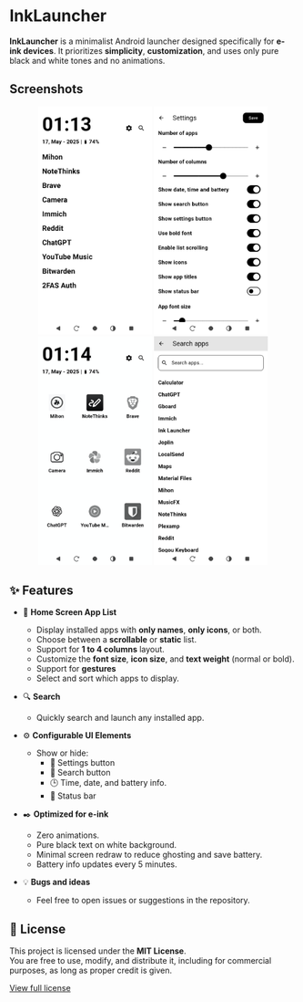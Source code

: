 # InkLauncher

**InkLauncher** is a minimalist Android launcher designed specifically for **e-ink devices**. It prioritizes **simplicity**, **customization**, and uses only pure black and white tones and no animations.

## Screenshots

<p align="center">
  <img src="screenshots/home_screen.png" alt="Home" width="200"/>
  <img src="screenshots/settings_screen.png" alt="Settings" width="200"/>
    <img src="screenshots/home_screen_columns.png" alt="Columns View" width="200"/>
  <img src="screenshots/search_screen.png" alt="Gestures" width="200"/>
</p>


## ✨ Features

- 📱 **Home Screen App List**
  - Display installed apps with **only names**, **only icons**, or both.
  - Choose between a **scrollable** or **static** list.
  - Support for **1 to 4 columns** layout.
  - Customize the **font size**, **icon size**, and **text weight** (normal or bold).
  - Support for **gestures**
  - Select and sort which apps to display.

- 🔍 **Search**
  - Quickly search and launch any installed app.

- ⚙️ **Configurable UI Elements**
  - Show or hide:
    - 🔧 Settings button
    - 🔎 Search button
    - 🕒 Time, date, and battery info.
    - 🔔 Status bar

- ✒️ **Optimized for e-ink**
  - Zero animations.
  - Pure black text on white background.
  - Minimal screen redraw to reduce ghosting and save battery.
  - Battery info updates every 5 minutes.

- 💡 **Bugs and ideas**
  - Feel free to open issues or suggestions in the repository.

## 📄 License

This project is licensed under the **MIT License**.  
You are free to use, modify, and distribute it, including for commercial purposes, as long as proper credit is given.

[View full license](./LICENSE)